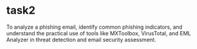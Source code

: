 # task2
To analyze a phishing email, identify common phishing indicators, and understand the practical use of tools like MXToolbox, VirusTotal, and EML Analyzer in threat detection and email security assessment.
